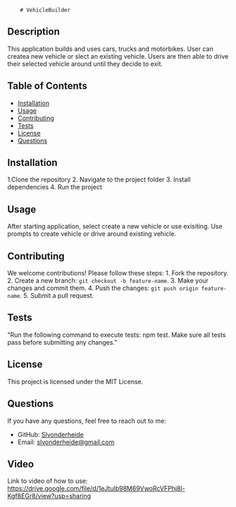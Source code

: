 
        # VehicleBuilder

## Description
This application builds and uses cars, trucks and motorbikes. User can createa new vehicle or slect an existing vehicle. Users are then able to drive their selected vehicle around until they decide to exit.

## Table of Contents
- [Installation](#installation)
- [Usage](#usage)
- [Contributing](#contributing)
- [Tests](#tests)
- [License](#license)
- [Questions](#questions)

## Installation
 1.Clone the repository 2. Navigate to the project folder 3. Install dependencies 4. Run the project

## Usage
After starting application, select create a new vehicle or use exisiting. Use prompts to create vehicle or drive around existing vehicle. 

## Contributing
We welcome contributions! Please follow these steps: 1. Fork the repository. 2. Create a new branch: `git checkout -b feature-name`. 3. Make your changes and commit them. 4. Push the changes: `git push origin feature-name`. 5. Submit a pull request.

## Tests
"Run the following command to execute tests: npm test. Make sure all tests pass before submitting any changes."

## License
This project is licensed under the MIT License.

## Questions
If you have any questions, feel free to reach out to me:
- GitHub: [Slvonderheide](https://github.com/Slvonderheide)
- Email: slvonderheide@gmail.com
        
## Video
Link to video of how to use: https://drive.google.com/file/d/1eJtuIb98M69VwoRcVFPhj8l-Kgf8EGr8/view?usp=sharing       